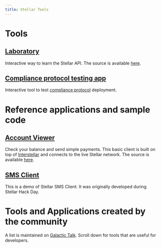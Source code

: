 ```yaml
---
title: Stellar Tools
---
```

# Tools

## [Laboratory](https://www.stellar.org/laboratory)
Interactive way to learn the Stellar API. The source is available [here](https://github.com/stellar/laboratory).

## [Compliance protocol testing app](https://gostellar.org)
Interactive tool to test [compliance protocol](https://www.stellar.org/developers/guides/compliance-protocol.html) deployment.

# Reference applications and sample code

## [Account Viewer](https://www.stellar.org/account-viewer)
Check your balance and send simple payments. This basic client is built on top of [Interstellar](https://github.com/stellar/interstellar) and connects to the live Stellar network. The source is available [here](https://github.com/stellar/account-viewer).

## [SMS Client](https://github.com/stellar/stellar-sms-client)
This is a demo of Stellar SMS Client. It was originally developed during Stellar Hack Day.

# Tools and Applications created by the community
A list is maintained on [Galactic Talk](https://galactictalk.org/d/14-projects-built-on-stellar). Scroll down for tools that are useful for developers.
